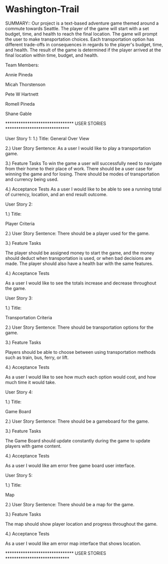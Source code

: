 # Washington-Trail

SUMMARY:: Our project is a text-based adventure game themed around a commute towards Seattle. The player of the game will start with a set budget, time, and health to reach the final location. The game will prompt the user to make transportation choices. Each transportation option has different trade-offs in consequences in regards to the player's budget, time, and health. The result of the game is determined if the player arrived at the final location within time, budget, and health.


Team Members:
  
  Annie Pineda
  
  Micah Thorstenson
  
  Pete W Hartnett
  
  Romell Pineda
  
  Shane Gable




******************************* USER STORIES *****************************


User Story 1:
1.)	Title:
General Over View

2.)	User Story Sentence:
As a user I would like to play a transportation game. 


3.)	Feature Tasks
To win the game a user will successfully need to navigate from their home to their place of work. There should be a user case for winning the game and for losing. There should be modes of transportation and currency being used. 

4.)	Acceptance Tests
As a user I would like to be able to see a running total of currency, location, and an end result outcome. 


User Story 2:

1.)	Title:

Player Criteria

2.)	User Story Sentence:
There should be a player used for the game. 

3.)	Feature Tasks

The player should be assigned money to start the game, and the money should deduct when transportation is used, or when bad decisions are made. The player should also have a health bar with the same features. 

4.)	 Acceptance Tests

As a user I would like to see the totals increase and decrease throughout the game. 




User Story 3:

1.)	Title:

Transportation Criteria

2.)	User Story Sentence:
There should be transportation options for the game. 

3.)	Feature Tasks

Players should be able to choose between using transportation methods such as train, bus, ferry, or lift. 

4.)	 Acceptance Tests

As a user I would like to see how much each option would cost, and how much time it would take.  


User Story 4:

1.)	Title:

Game Board

2.)	User Story Sentence:
There should be a gameboard for the game. 

3.)	Feature Tasks

The Game Board should update constantly during the game to update players with game content.

4.)	 Acceptance Tests

As a user I would like am error free game board user interface.




User Story 5:

1.)	Title:

Map

2.)	User Story Sentence:
There should be a map for the game. 

3.)	Feature Tasks

The map should show player location and progress throughout the game. 

4.)	 Acceptance Tests

As a user I would like am error map interface that shows location.



******************************* USER STORIES *****************************
